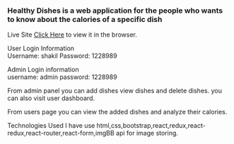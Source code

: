 ### Healthy Dishes is a web application for the people who wants to know about the calories of a specific dish

Live Site [Click Here](https://compassionate-archimedes-41aeee.netlify.app/) to view it in the browser.

User Login Information<br />
Username: shakil
Password: 1228989

Admin Login information<br />
username: admin
password: 1228989

From admin panel
you can add dishes view dishes and delete dishes.
you can also visit user dashboard.

From users page
you can view the added dishes and analyze their calories.

Technologies Used
I have use html,css,bootstrap,react,redux,react-redux,react-router,react-form,imgBB api for image storing. 
